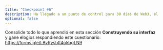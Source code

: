 ```yaml
---
title: "Checkpoint #6"
description: Ha llegado a un punto de control para 30 días de Web3, el plan de estudios en línea definitivo sobre el desarrollo completo de cadenas de bloques.
optional: false
---
```


Consolide todo lo que aprendió en esta sección **Construyendo su interfaz** y gane elogios respondiendo este cuestionario: https://forms.gle/LBvRysbtt4o5bgLN9
